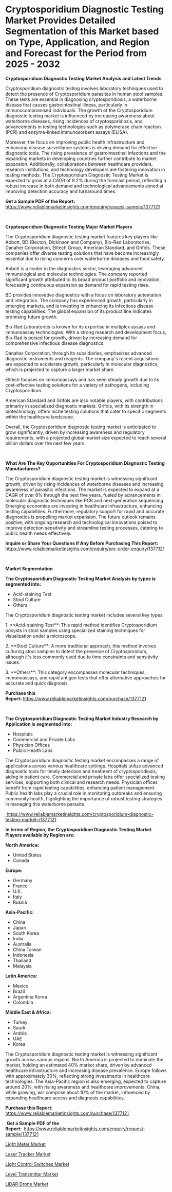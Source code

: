 <p><h1>Cryptosporidium Diagnostic Testing Market Provides Detailed Segmentation of this Market based on Type, Application, and Region and Forecast for the Period from 2025 - 2032</h1></p><p><strong>Cryptosporidium Diagnostic Testing Market Analysis and Latest Trends</strong></p>
<p><p>Cryptosporidium diagnostic testing involves laboratory techniques used to detect the presence of Cryptosporidium parasites in human stool samples. These tests are essential in diagnosing cryptosporidiosis, a waterborne disease that causes gastrointestinal illness, particularly in immunocompromised individuals. The growth of the Cryptosporidium diagnostic testing market is influenced by increasing awareness about waterborne diseases, rising incidences of cryptosporidiosis, and advancements in testing technologies such as polymerase chain reaction (PCR) and enzyme-linked immunosorbent assays (ELISA). </p><p>Moreover, the focus on improving public health infrastructure and enhancing disease surveillance systems is driving demand for effective diagnostic tools. The rising prevalence of gastrointestinal infections and the expanding markets in developing countries further contribute to market expansion. Additionally, collaborations between healthcare providers, research institutions, and technology developers are fostering innovation in testing methods. The Cryptosporidium Diagnostic Testing Market is expected to grow at a CAGR of 9.2% during the forecast period, reflecting a robust increase in both demand and technological advancements aimed at improving detection accuracy and turnaround times.</p></p>
<p><strong>Get a Sample PDF of the Report:&nbsp;</strong> <a href="https://www.reliablemarketinsights.com/enquiry/request-sample/1377121?utm_campaign=3369&utm_medium=2&utm_source=Github&utm_content=ia&utm_term=28032025&utm_id=cryptosporidium-diagnostic-testing">https://www.reliablemarketinsights.com/enquiry/request-sample/1377121</a></p>
<p>&nbsp;</p>
<p><strong>Cryptosporidium Diagnostic Testing Major Market Players</strong></p>
<p><p>The Cryptosporidium diagnostic testing market features key players like Abbott, BD (Becton, Dickinson and Company), Bio-Rad Laboratories, Danaher Corporation, Elitech Group, American Standard, and Grifols. These companies offer diverse testing solutions that have become increasingly essential due to rising concerns over waterborne diseases and food safety.</p><p>Abbott is a leader in the diagnostics sector, leveraging advanced immunological and molecular technologies. The company reported significant growth attributed to its broad product portfolio and innovation, forecasting continuous expansion as demand for rapid testing rises.</p><p>BD provides innovative diagnostics with a focus on laboratory automation and integration. The company has experienced growth, particularly in emerging markets, and is investing in enhancing its infectious disease testing capabilities. The global expansion of its product line indicates promising future growth.</p><p>Bio-Rad Laboratories is known for its expertise in multiplex assays and immunoassay technologies. With a strong research and development focus, Bio-Rad is poised for growth, driven by increasing demand for comprehensive infectious disease diagnostics.</p><p>Danaher Corporation, through its subsidiaries, emphasizes advanced diagnostic instruments and reagents. The company's recent acquisitions are expected to accelerate growth, particularly in molecular diagnostics, which is projected to capture a larger market share.</p><p>Elitech focuses on immunoassays and has seen steady growth due to its cost-effective testing solutions for a variety of pathogens, including Cryptosporidium. </p><p>American Standard and Grifols are also notable players, with contributions primarily in specialized diagnostic markets. Grifols, with its strength in biotechnology, offers niche testing solutions that cater to specific segments within the healthcare landscape.</p><p>Overall, the Cryptosporidium diagnostic testing market is anticipated to grow significantly, driven by increasing awareness and regulatory requirements, with a projected global market size expected to reach several billion dollars over the next few years.</p></p>
<p>&nbsp;</p>
<p><strong>What Are The Key Opportunities For Cryptosporidium Diagnostic Testing Manufacturers?</strong></p>
<p><p>The Cryptosporidium diagnostic testing market is witnessing significant growth, driven by rising incidences of waterborne diseases and increasing awareness of parasitic infections. The market is expected to expand at a CAGR of over 8% through the next five years, fueled by advancements in molecular diagnostic techniques like PCR and next-generation sequencing. Emerging economies are investing in healthcare infrastructure, enhancing testing capabilities. Furthermore, regulatory support for rapid and accurate diagnostics is propelling market expansion. The future outlook remains positive, with ongoing research and technological innovations poised to improve detection sensitivity and streamline testing processes, catering to public health needs effectively.</p></p>
<p><strong>Inquire or Share Your Questions If Any Before Purchasing This Report:</strong> <a href="https://www.reliablemarketinsights.com/enquiry/pre-order-enquiry/1377121?utm_campaign=3369&utm_medium=2&utm_source=Github&utm_content=ia&utm_term=28032025&utm_id=cryptosporidium-diagnostic-testing">https://www.reliablemarketinsights.com/enquiry/pre-order-enquiry/1377121</a></p>
<p>&nbsp;</p>
<p><strong>Market Segmentation</strong></p>
<p><strong>The Cryptosporidium Diagnostic Testing Market Analysis by types is segmented into:</strong></p>
<p><ul><li>Acid-staining Test</li><li>Stool Culture</li><li>Others</li></ul></p>
<p><p>The Cryptosporidium diagnostic testing market includes several key types: </p><p>1. **Acid-staining Test**: This rapid method identifies Cryptosporidium oocysts in stool samples using specialized staining techniques for visualization under a microscope. </p><p>2. **Stool Culture**: A more traditional approach, this method involves culturing stool samples to detect the presence of Cryptosporidium, although it's less commonly used due to time constraints and sensitivity issues.</p><p>3. **Others**: This category encompasses molecular techniques, immunoassays, and rapid antigen tests that offer alternative approaches for accurate and quick diagnosis.</p></p>
<p><strong>Purchase this Report:&nbsp;</strong><a href="https://www.reliablemarketinsights.com/purchase/1377121?utm_campaign=3369&utm_medium=2&utm_source=Github&utm_content=ia&utm_term=28032025&utm_id=cryptosporidium-diagnostic-testing">https://www.reliablemarketinsights.com/purchase/1377121</a></p>
<p>&nbsp;</p>
<p><strong>The Cryptosporidium Diagnostic Testing Market Industry Research by Application is segmented into:</strong></p>
<p><ul><li>Hospitals</li><li>Commercial and Private Labs</li><li>Physician Offices</li><li>Public Health Labs</li></ul></p>
<p><p>The Cryptosporidium diagnostic testing market encompasses a range of applications across various healthcare settings. Hospitals utilize advanced diagnostic tools for timely detection and treatment of cryptosporidiosis, aiding in patient care. Commercial and private labs offer specialized testing services, supporting both clinical and research needs. Physician offices benefit from rapid testing capabilities, enhancing patient management. Public health labs play a crucial role in monitoring outbreaks and ensuring community health, highlighting the importance of robust testing strategies in managing this waterborne parasite.</p></p>
<p><a href="https://www.reliablemarketinsights.com/cryptosporidium-diagnostic-testing-market-r1377121?utm_campaign=3369&utm_medium=2&utm_source=Github&utm_content=ia&utm_term=28032025&utm_id=cryptosporidium-diagnostic-testing">&nbsp;https://www.reliablemarketinsights.com/cryptosporidium-diagnostic-testing-market-r1377121</a></p>
<p><strong>In terms of Region, the Cryptosporidium Diagnostic Testing Market Players available by Region are:</strong></p>
<p>
    <p> <strong> North America: </strong>
        <ul>
            <li>United States</li>
            <li>Canada</li>
        </ul>
        </p> 
    <p> <strong> Europe: </strong>
        <ul>
            <li>Germany</li>
            <li>France</li>
            <li>U.K.</li>
            <li>Italy</li>
            <li>Russia</li>
        </ul>
        </p> 
    <p> <strong> Asia-Pacific: </strong>
        <ul>
            <li>China</li>
            <li>Japan</li>
            <li>South Korea</li>
            <li>India</li>
            <li>Australia</li>
            <li>China Taiwan</li>
            <li>Indonesia</li>
            <li>Thailand</li>
            <li>Malaysia</li>
        </ul>
        </p> 
    <p> <strong> Latin America: </strong>
        <ul>
            <li>Mexico</li>
            <li>Brazil</li>
            <li>Argentina Korea</li>
            <li>Colombia</li>
        </ul>
        </p> 
    <p> <strong> Middle East & Africa: </strong>
        <ul>
            <li>Turkey</li>
            <li>Saudi</li>
            <li>Arabia</li>
            <li>UAE</li>
            <li>Korea</li>
        </ul>
    </p>
    </p>
<p><p>The Cryptosporidium diagnostic testing market is witnessing significant growth across various regions. North America is projected to dominate the market, holding an estimated 40% market share, driven by advanced healthcare infrastructure and increasing disease prevalence. Europe follows with approximately 30%, reflecting strong investments in healthcare technologies. The Asia-Pacific region is also emerging, expected to capture around 20%, with rising awareness and healthcare improvements. China, while growing, will comprise about 10% of the market, influenced by expanding healthcare access and diagnosis capabilities.</p></p>
<p><strong>Purchase this Report: </strong><a href="https://www.reliablemarketinsights.com/purchase/1377121?utm_campaign=3369&utm_medium=2&utm_source=Github&utm_content=ia&utm_term=28032025&utm_id=cryptosporidium-diagnostic-testing">https://www.reliablemarketinsights.com/purchase/1377121</a></p>
<p>&nbsp;<strong>Get a Sample PDF of the Report:&nbsp;&nbsp;</strong><a href="https://www.reliablemarketinsights.com/enquiry/request-sample/1377121?utm_campaign=3369&utm_medium=2&utm_source=Github&utm_content=ia&utm_term=28032025&utm_id=cryptosporidium-diagnostic-testing">https://www.reliablemarketinsights.com/enquiry/request-sample/1377121</a></p>
<p><strong></strong></p>
<p><p><a href="https://www.linkedin.com/pulse/light-meter-market-dynamics-85-cagr-growth-key-drivers-uuikf?utm_campaign=3369&utm_medium=2&utm_source=Github&utm_content=ia&utm_term=28032025&utm_id=cryptosporidium-diagnostic-testing">Light Meter Market</a></p><p><a href="https://www.linkedin.com/pulse/significant-growth-expected-laser-tracker-market-projected-lbglf?utm_campaign=3369&utm_medium=2&utm_source=Github&utm_content=ia&utm_term=28032025&utm_id=cryptosporidium-diagnostic-testing">Laser Tracker Market</a></p><p><a href="https://www.linkedin.com/pulse/light-control-switches-market-size-cagr-57-forecast-highlighting-0a6wf?utm_campaign=3369&utm_medium=2&utm_source=Github&utm_content=ia&utm_term=28032025&utm_id=cryptosporidium-diagnostic-testing">Light Control Switches Market</a></p><p><a href="https://www.linkedin.com/pulse/revenue-insights-level-transmitter-market-projected-138-cagr-6yzzf?utm_campaign=3369&utm_medium=2&utm_source=Github&utm_content=ia&utm_term=28032025&utm_id=cryptosporidium-diagnostic-testing">Level Transmitter Market</a></p><p><a href="https://www.linkedin.com/pulse/growth-projections-lidar-drone-market-expected-cagr-118-size-wunqf?utm_campaign=3369&utm_medium=2&utm_source=Github&utm_content=ia&utm_term=28032025&utm_id=cryptosporidium-diagnostic-testing">LiDAR Drone Market</a></p></p>